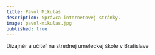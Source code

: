 ```yaml
---
title: Pavol Mikuláš
description: Správca internetovej stránky.
image: pavol-mikulas.jpg
published: true
---
```

Dizajnér a učiteľ na strednej umeleckej škole v Bratislave
